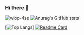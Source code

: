 ### Hi there 👋

![wlop-4se](https://user-images.githubusercontent.com/95224307/164218881-1506ea6d-5bc1-4735-a04c-58dc0cbc0b7e.jpg)
![Anurag's GitHub stats](https://github-readme-stats.vercel.app/api?username=duchuys31&show_icons=true&theme=radical)

[![Top Langs](https://github-readme-stats.vercel.app/api/top-langs/?username=duchuys31&layout=compact)]
[![Readme Card](https://github-readme-stats.vercel.app/api/pin/?username=duchuys31&repo=Algo)](https://github.com/duchuys31/Algo)


<!--
**duchuys31/duchuys31** is a ✨ _special_ ✨ repository because its `README.md` (this file) appears on your GitHub profile.

Here are some ideas to get you started:
![wlop-21se (1)](https://user-images.githubusercontent.com/95224307/164217980-bb68d72a-fa7f-440b-9849-aabe641af57b.jpg)

- 🔭 I’m currently working on ...
- 🌱 I’m currently learning ...
- 👯 I’m looking to collaborate on ...
- 🤔 I’m looking for help with ...
- 💬 Ask me about ...
- 📫 How to reach me: ...
- 😄 Pronouns: ...
- ⚡ Fun fact: ...
-->
